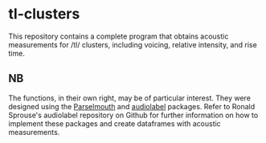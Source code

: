 # tl-clusters
This repository contains a complete program that obtains acoustic measurements for /tl/ clusters, including voicing, relative intensity, and rise time.

## NB
The functions, in their own right, may be of particular interest. They were designed using the [Parselmouth](https://buildmedia.readthedocs.org/media/pdf/parselmouth/latest/parselmouth.pdf) and [audiolabel](https://github.com/rsprouse/audiolabel) packages. Refer to Ronald Sprouse's audiolabel repository on Github for further information on how to implement these packages and create dataframes with acoustic measurements.
